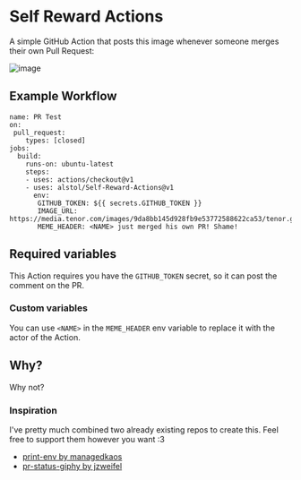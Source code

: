 # Self Reward Actions

A simple GitHub Action that posts this image whenever someone merges their own Pull Request:

![image](https://user-images.githubusercontent.com/9394141/67147509-cf17c080-f295-11e9-95ac-74522a1ed82c.png)


## Example Workflow

````
name: PR Test
on: 
 pull_request:
    types: [closed] 
jobs:
  build:
    runs-on: ubuntu-latest
    steps:
    - uses: actions/checkout@v1
    - uses: alstol/Self-Reward-Actions@v1
      env:
       GITHUB_TOKEN: ${{ secrets.GITHUB_TOKEN }}
       IMAGE_URL: https://media.tenor.com/images/9da8bb145d928fb9e53772588622ca53/tenor.gif
       MEME_HEADER: <NAME> just merged his own PR! Shame!

````

## Required variables

This Action requires you have the `GITHUB_TOKEN` secret, so it can post the comment on the PR.

### Custom variables

You can use `<NAME>` in the `MEME_HEADER` env variable to replace it with the actor of the Action.

## Why?

Why not?

### Inspiration

I've pretty much combined two already existing repos to create this. Feel free to support them however you want :3

* [print-env by managedkaos](https://github.com/managedkaos/print-env)
* [pr-status-giphy by jzweifel](https://github.com/jzweifel/pr-status-giphy-action)
